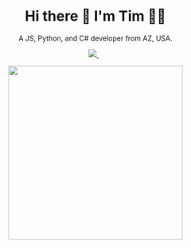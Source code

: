 

<h1 align='center'>
  Hi there 👋 I'm Tim 👨‍💻
</h1>

<p align='center'>
  A JS, Python, and C# developer from AZ, USA.
</p>



<p align='center'>
  
  <a href="https://instagram.com/n0t_tim_tam">
    <img src="https://img.shields.io/badge/instagram-%23E4405F.svg?&style=for-the-badge&logo=instagram&logoColor=white" />        
  </a>&nbsp;&nbsp;
  
</p>

<p align='center'>
  <a href="#"><img src="https://github-readme-stats.vercel.app/api?username=NotTimTam&show_icons=true&count_private=true&theme=dark" width="350"></a>
</p>

<!--
Here are some ideas to get you started:

- 🔭 I’m currently working on ...
- 🌱 I’m currently learning ...
- 👯 I’m looking to collaborate on ...
- 🤔 I’m looking for help with ...
- 💬 Ask me about ...
- 📫 How to reach me: ...
- 😄 Pronouns: ...
- ⚡ Fun fact: ...
-->
